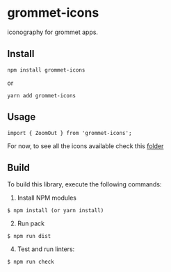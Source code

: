 # grommet-icons

iconography for grommet apps.

## Install

`npm install grommet-icons`

or 

`yarn add grommet-icons`

## Usage

`import { ZoomOut } from 'grommet-icons';`

For now, to see all the icons available check this [folder](https://github.com/grommet/grommet-icons/tree/master/src/js/icons)

## Build 

To build this library, execute the following commands:

  1. Install NPM modules

    $ npm install (or yarn install)

  2. Run pack

    $ npm run dist

  4. Test and run linters:

    $ npm run check
